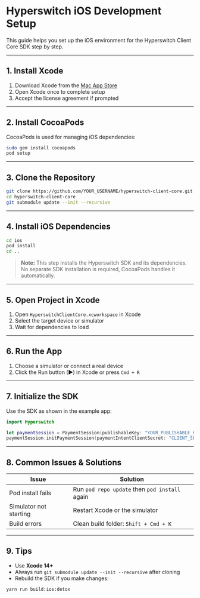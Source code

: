 # Hyperswitch iOS Development Setup

This guide helps you set up the iOS environment for the Hyperswitch Client Core SDK step by step.

---

## 1. Install Xcode

1. Download Xcode from the [Mac App Store](https://apps.apple.com/us/app/xcode/id497799835?mt=12)  
2. Open Xcode once to complete setup  
3. Accept the license agreement if prompted

---

## 2. Install CocoaPods

CocoaPods is used for managing iOS dependencies:

```bash
sudo gem install cocoapods
pod setup
```

---

## 3. Clone the Repository

```bash
git clone https://github.com/YOUR_USERNAME/hyperswitch-client-core.git
cd hyperswitch-client-core
git submodule update --init --recursive
```

---

## 4. Install iOS Dependencies

```bash
cd ios
pod install
cd ..
```

> **Note:** This step installs the Hyperswitch SDK and its dependencies. No separate SDK installation is required, CocoaPods handles it automatically.

---

## 5. Open Project in Xcode

1. Open `HyperswitchClientCore.xcworkspace` in Xcode  
2. Select the target device or simulator  
3. Wait for dependencies to load

---

## 6. Run the App

1. Choose a simulator or connect a real device  
2. Click the Run button (▶) in Xcode or press `Cmd + R`

---

## 7. Initialize the SDK

Use the SDK as shown in the example app:

```swift
import Hyperswitch

let paymentSession = PaymentSession(publishableKey: "YOUR_PUBLISHABLE_KEY")
paymentSession.initPaymentSession(paymentIntentClientSecret: "CLIENT_SECRET_FROM_BACKEND")

```

---

## 8. Common Issues & Solutions

| Issue                 | Solution                                         |
|-----------------------|-------------------------------------------------|
| Pod install fails      | Run `pod repo update` then `pod install` again |
| Simulator not starting | Restart Xcode or the simulator                  |
| Build errors           | Clean build folder: `Shift + Cmd + K`          |

---

## 9. Tips

- Use **Xcode 14+**  
- Always run `git submodule update --init --recursive` after cloning  
- Rebuild the SDK if you make changes:

```bash
yarn run build:ios:detox
```
